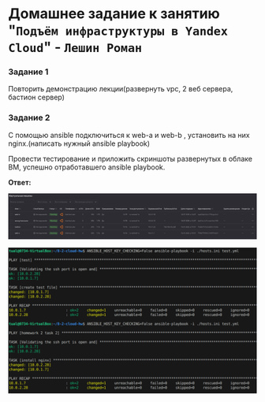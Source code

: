 # Домашнее задание к занятию "`Подъём инфраструктуры в Yandex Cloud`" - `Лешин Роман`

### Задание 1 

Повторить демонстрацию лекции(развернуть vpc, 2 веб сервера, бастион сервер)

### Задание 2 

С помощью ansible подключиться к web-a и web-b , установить на них nginx.(написать нужный ansible playbook)


Провести тестирование и приложить скриншоты развернутых в облаке ВМ, успешно отработавшего ansible playbook. 

**Ответ:**

![скриншот развернутых в облаке ВМ](./img/img1.png)

![Скриншот успешно отработавшего ansible playbook](./img/img2.png)

